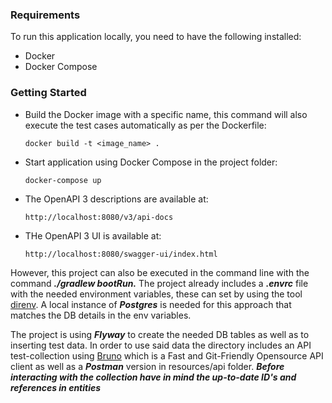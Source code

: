### Requirements

To run this application locally, you need to have the following installed:


* Docker
* Docker Compose

### Getting Started

* Build the Docker image with a specific name, this command will also execute the test cases
  automatically as per the Dockerfile:

      docker build -t <image_name> .

* Start application using Docker Compose in the project folder:

      docker-compose up

* The OpenAPI 3 descriptions are available at:

      http://localhost:8080/v3/api-docs

* THe OpenAPI 3 UI is available at:

      http://localhost:8080/swagger-ui/index.html


However, this project can also be executed in the command line with the command **_./gradlew bootRun._**
The project already includes a **_.envrc_** file with the needed environment variables, these can set
by using the tool [direnv]( https://direnv.net/). A local instance of **_Postgres_** is needed for this approach
that matches the DB details in the env variables.

The project is using **_Flyway_** to create the needed DB tables as well as to inserting test data.
In order to use said data the directory includes an API test-collection using [Bruno](https://www.usebruno.com/)
which is a Fast and Git-Friendly Opensource API client as well as a **_Postman_** version in resources/api folder.
**_Before interacting with the collection have in mind the up-to-date ID's and references in entities_**
